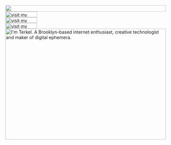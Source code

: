 <picture>
  <source media="(prefers-color-scheme: dark)" srcset="https://19h.me.workers.dev?section=top&theme=dark">
  <img src="https://19h.me.workers.dev?section=top&theme=light" width="100%" height="20" align="left">
</picture>
<a href="https://sly.mn">
  <picture>
    <source media="(prefers-color-scheme: dark)" srcset="https://19h.me.workers.dev?section=link-website&theme=dark" label="Visit">
    <img src="https://19h.me.workers.dev?section=link-website&theme=light&i=0" alt="visit my website" width="100" height="18px" align="left">
  </picture>
</a>
<img src="data:null;," width="100%" height="0" align="left" alt="">
<a href="https://twitter.com/in19h">
  <picture>
    <source media="(prefers-color-scheme: dark)" srcset="https://19h.me.workers.dev?section=link-twitter&theme=dark">
    <img src="https://19h.me.workers.dev?section=link-twitter&theme=light&i=1" alt="visit my Twitter/X profile" width="100" height="18" align="left">
  </picture>
</a>
<img src="data:null;," width="100%" height="0" align="left" alt="">
<a href="https://www.linkedin.com/in/inth/">
  <picture>
    <source media="(prefers-color-scheme: dark)" srcset="https://19h.me.workers.dev?section=link-linkedin&theme=dark">
    <img src="https://19h.me.workers.dev?section=link-linkedin&theme=light&i=2" alt="visit my Linkedin" width="100" height="18" align="left">
  </picture>
</a>
<img src="data:null;," width="100%" height="0" align="left" alt="">
<picture>
  <source media="(prefers-color-scheme: dark)" srcset="https://19h.me.workers.dev?section=main&theme=dark">
  <img src="https://19h.me.workers.dev?section=main&theme=light" alt="I'm Terkel. A Brooklyn-based internet enthusiast, creative technologist and maker of digital ephemera." width="100%" height="350" align="left">
</picture>
